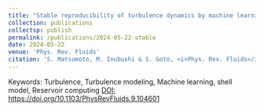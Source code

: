 ```yaml
---
title: "Stable reproducibility of turbulence dynamics by machine learning"
collection: publications
collectsp: publish
permalink: /publications/2024-05-22-stable
date: 2024-05-22
venue: 'Phys. Rev. Fluids'
citation: 'S. Matsumoto, M. Inubushi & S. Goto, <i>Phys. Rev. Fluids</i>, 9 (10), 104601 (2024).'
---
```


Keywords: Turbulence, Turbulence modeling, Machine learning, shell model, Reservoir computing
<a href="https://doi.org/10.1103/PhysRevFluids.9.104601" target="_blank" rel="noopener noreferrer">DOI: https://doi.org/10.1103/PhysRevFluids.9.104601</a>
<!-- <a href="https://rdcu.be/dwiRk" target="_blank">Springer Nature SharedIt</a> -->

<!-- <b>{{page.award}}</b> -->

<!-- <img src="{{ "sci.rep.author-badge.png" | prepend: "/images/" | prepend: base_path }}" width="300" alt="Scientific Reports Top 100 author badge"> -->